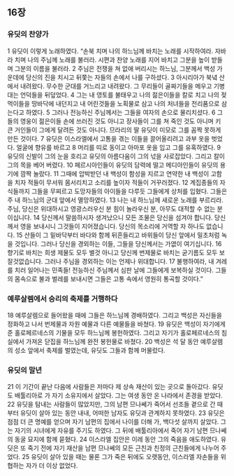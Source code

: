 ## 16장
### 유딧의 찬양가
1 유딧이 이렇게 노래하였다. “손북 치며 나의 하느님께 바치는 노래를 시작하여라. 자바라 치며 나의 주님께 노래를 불러라. 시편과 찬양 노래를 지어 바치고 그분을 높이 받들며 그분의 이름을 불러라.
2 주님은 전쟁을 쳐 없애 버리시는 하느님, 그분께서 백성 가운데에 당신의 진을 치시고 뒤쫓는 자들의 손에서 나를 구하셨다.
3 아시리아가 북녘 산에서 내려왔다. 무수한 군대를 거느리고 내려왔다. 그 무리들이 골짜기들을 메우고 기병대는 언덕들을 뒤덮었다.
4 그는 내 영토를 불태우고 나의 젊은이들을 칼로 치고 나의 젖먹이들을 땅바닥에 내던지고 내 어린것들을 노획물로 삼고 나의 처녀들을 전리품으로 삼는다고 하였다.
5 그러나 전능하신 주님께서는 그들을 여자의 손으로 물리치셨다.
6 그들의 영웅이 젊은이들 손에 쓰러진 것도 아니고 장사들이 그를 쳐 죽인 것도 아니며 키 큰 거인들이 그에게 달려든 것도 아니다. 므라리의 딸 유딧이 미모로 그를 꼼짝 못하게 만든 것이다.
7 유딧은 이스라엘에서 고통을 겪는 이들을 끌어올리려고 과부 옷을 벗었다. 얼굴에 향유를 바르고
8 머리를 띠로 동이고 아마포 옷을 입고 그를 유혹하였다.
9 유딧의 신발이 그의 눈을 호리고 유딧의 아름다움이 그의 넋을 사로잡았다. 그리고 칼이 그의 목을 베어 버렸다.
10 페르시아인들이 유딧의 담력에 떨고 메디아인들이 유딧의 용기에 깜짝 놀랐다.
11 그때에 압박받던 내 백성이 함성을 지르고 연약한 내 백성이 고함을 치자 적들이 무서워 몸서리치고 소리를 높이자 적들이 거꾸러졌다.
12 계집종들의 자식들까지 그들을 무찌르고 도망자들의 아이들을 다루듯 그들에게 상처를 입혔다. 그들은 주 내 하느님의 군대 앞에서 멸망하였다.
13 나는 내 하느님께 새로운 노래를 부르리라. 주님, 당신은 위대하시고 영광스러우신 분 힘이 놀라우신 분, 아무도 대적할 수 없는 분이십니다.
14 당신께서 말씀하시자 생겨났으니 모든 조물은 당신을 섬겨야 합니다. 당신께서 영을 보내시니 그것들이 지어졌습니다. 당신의 목소리에 거역할 자 하나도 없습니다.
15 산들이 그 밑바닥부터 바다와 함께 뒤흔들리고 바위들이 당신 앞에서 밀초처럼 녹을 것입니다. 그러나 당신을 경외하는 이들, 그들을 당신께서는 가엾이 여기십니다.
16 향기로 바치는 희생 제물도 모두 별것 아니고 당신께 번제물로 바치는 굳기름도 모두 보잘것없습니다. 그러나 주님을 경외하는 이는 언제나 위대합니다.
17 불행하여라, 내 겨레를 치러 일어나는 민족들! 전능하신 주님께서 심판 날에 그들에게 보복하실 것이다. 그들의 몸속으로 불과 벌레를 보내시면 그들은 고통 속에서 영원히 통곡할 것이다.”
### 예루살렘에서 승리의 축제를 거행하다
18 예루살렘으로 들어왔을 때에 그들은 하느님께 경배하였다. 그리고 백성은 자신들을 정화하고 나서 번제물과 자원 예물과 다른 예물들을 바쳤다.
19 유딧은 백성이 자기에게 준 홀로페르네스의 기물을 모두 하느님께 봉헌하였다. 그리고 자기가 홀로페르네스의 침실에서 가져온 닫집을 하느님께 완전 봉헌물로 바쳤다.
20 백성은 석 달 동안 예루살렘의 성소 앞에서 축제를 벌였는데, 유딧도 그들과 함께 머물렀다.
### 유딧의 말년
21 이 기간이 끝난 다음에 사람들은 저마다 제 상속 재산이 있는 곳으로 돌아갔다. 유딧도 배툴리아로 가 자기 소유지에서 살았다. 그는 여생 동안 온 나라에서 존경을 받았다.
22 유딧을 탐내는 사람들이 많았지만, 그의 남편 므나쎄가 죽어서 선조들 곁으로 간 때부터 유딧이 살아 있는 동안 내내, 어떠한 남자도 유딧과 관계하지 못하였다.
23 유딧은 점점 더 큰 명예를 얻으며 자기 남편의 집에서 나이를 더해 가, 백다섯 살까지 살았다. 그는 자기의 시녀에게 자유를 주기도 하였다. 그 뒤에 배툴리아에서 죽어 자기 남편 므나쎄의 동굴 묘지에 함께 묻혔다.
24 이스라엘 집안은 이레 동안 그의 죽음을 애도하였다. 유딧은 또 죽기 전에 자기 재산을 남편 므나쎄의 모든 근친과 친정의 근친들에게 나누어 주었다.
25 유딧이 살아 있을 때는 물론 그가 죽은 뒤에도 오랫동안, 이스라엘 자손들을 위협하는 자가 더 이상 없었다.
